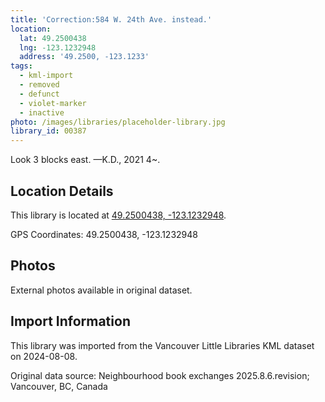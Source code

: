 ```yaml
---
title: 'Correction:584 W. 24th Ave. instead.'
location:
  lat: 49.2500438
  lng: -123.1232948
  address: '49.2500, -123.1233'
tags:
  - kml-import
  - removed
  - defunct
  - violet-marker
  - inactive
photo: /images/libraries/placeholder-library.jpg
library_id: 00387
---
```

Look 3 blocks east.
—K.D., 2021 4~.

## Location Details

This library is located at [49.2500438, -123.1232948](https://www.google.com/maps?q=49.2500438,-123.1232948).

GPS Coordinates: 49.2500438, -123.1232948

## Photos

External photos available in original dataset.

## Import Information

This library was imported from the Vancouver Little Libraries KML dataset on 2024-08-08.

Original data source: Neighbourhood book exchanges 2025.8.6.revision; Vancouver, BC, Canada
